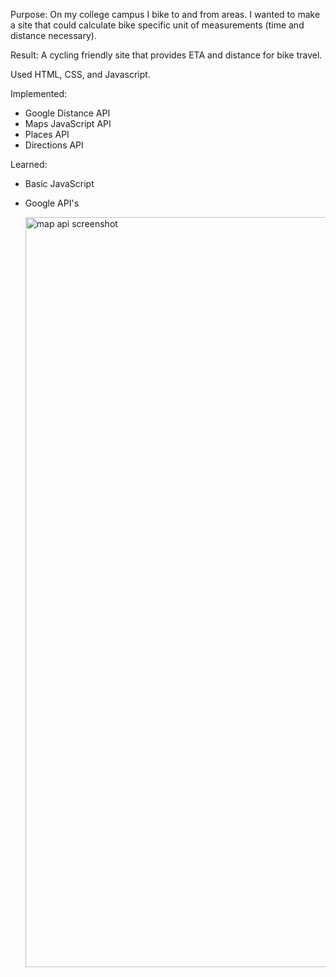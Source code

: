 Purpose: On my college campus I bike to and from areas. I wanted to make a site that could calculate bike specific unit of measurements (time and distance necessary). 

Result: A cycling friendly site that provides ETA and distance for bike travel. 

Used HTML, CSS, and Javascript.

Implemented: 
- Google Distance API
- Maps JavaScript API
- Places API
- Directions API

Learned: 
- Basic JavaScript
- Google API's

  <img width="1200" alt="map api screenshot" src="https://github.com/nehabijoy/Bike-Distance-Google-API/assets/129308148/4226b97f-ec5a-4803-8508-65d21eee100c">
